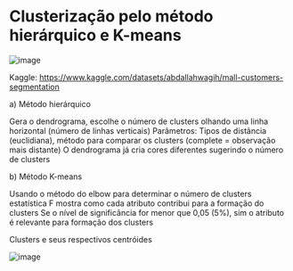 # Clusterização pelo método hierárquico e K-means

![image](https://github.com/user-attachments/assets/8d1ffc60-0ed1-4929-bb0e-372f3fd2cb16)


Kaggle: https://www.kaggle.com/datasets/abdallahwagih/mall-customers-segmentation

a) Método hierárquico

Gera o dendrograma, escolhe o número de clusters olhando uma linha horizontal (número de linhas verticais)
Parâmetros: Tipos de distância (euclidiana), método para comparar os clusters (complete = observação mais distante)
O dendrograma já cria cores diferentes sugerindo o número de clusters

b) Método K-means

Usando o método do elbow para determinar o número de clusters
estatística F mostra como cada atributo contribui para a formação do clusters
Se o nível de significância for menor que 0,05 (5%), sim o atributo é relevante para formação dos clusters

Clusters e seus respectivos centróides

![image](https://github.com/user-attachments/assets/3762b21c-7f61-4e79-947a-dd176e827b53)

